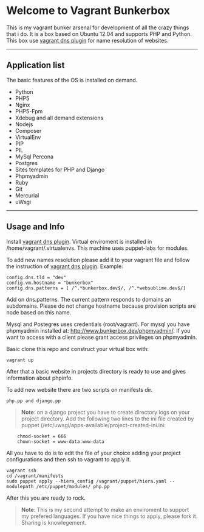 Welcome to Vagrant Bunkerbox
=====================

This is my vagrant bunker arsenal for development of all the crazy things that i do. It is a box based on Ubuntu 12.04 and supports PHP and Python. This box use [vagrant dns plugin][1] for name resolution of websites.

----------
Application list
---------
The basic features of the OS is installed on demand.

 - Python
 - PHP5
 - Nginx
 - PHP5-Fpm
 - Xdebug and all demand extensions
 - Nodejs
 - Composer
 - VirtualEnv
 - PIP
 - PIL
 - MySql Percona
 - Postgres
 - Sites templates for PHP and Django
 - Phpmyadmin
 - Ruby
 - Git
 - Mercurial
 - uWsgi

----------
Usage and Info
---------
Install [vagrant dns plugin][1]. Virtual enviroment is installed in /home/vagrant/.virtualenvs. This machine uses puppet-labs for modules.

To add new names resolution please add it to your vagrant file and follow the instruction of [vagrant dns plugin][1]. Example:

    config.dns.tld = "dev"
    config.vm.hostname = "bunkerbox"
    config.dns.patterns = [ /^.*bunkerbox.dev$/, /^.*websublime.dev$/]
    
Add on dns.patterns. The current pattern responds to domains an subdomains. Please do not change hostname because provision scripts are node based on this name.

Mysql and Postegres uses credentials (root/vagrant). For mysql you have phpmyadmin installed at: http://www.bunkerbox.dev/phpmyadmin/. If you want to access with a client please grant access privileges on phpmyadmin.

Basic clone this repo and construct your virtual box with:

    vagrant up

After that a basic website in projects directory is ready to use and gives information about phpinfo.

To add new website there are two scripts on manifests dir. 

    php.pp and django.pp

> **Note**: on a django project you have to create directory logs on your project directory. Add the following two lines to the ini file created by puppet (/etc/uwsgi/apps-available/project-created-ini.ini:

		chmod-socket = 666
		chown-socket = www-data:www-data

All you have to do is to edit the file of your choice adding your project configurations and then ssh to vagrant to apply it.

    vagrant ssh
    cd /vagrant/manifests
    sudo puppet apply --hiera_config /vagrant/puppet/hiera.yaml --modulepath /etc/puppet/modules/ php.pp

After this you are ready to rock. 

> **Note**: This is my second attempt to make an enviroment to support my prefered languages. If you have nice things to apply, please fork it. Sharing is knowlegement.


  [1]: https://github.com/BerlinVagrant/vagrant-dns